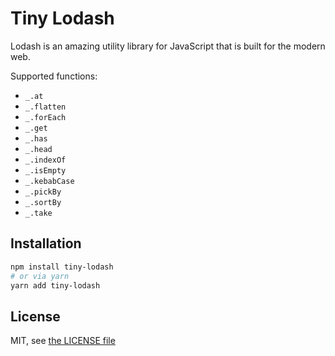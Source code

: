 # Tiny Lodash

Lodash is an amazing utility library for JavaScript that is built for the modern web.

Supported functions:

- `_.at`
- `_.flatten`
- `_.forEach`
- `_.get`
- `_.has`
- `_.head`
- `_.indexOf`
- `_.isEmpty`
- `_.kebabCase`
- `_.pickBy`
- `_.sortBy`
- `_.take`

## Installation

```bash
npm install tiny-lodash
# or via yarn
yarn add tiny-lodash
```

## License

MIT, see [the LICENSE file](./LICENSE)

